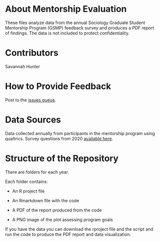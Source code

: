# About Mentorship Evaluation

These files analyze data from the annual Sociology Graduate Student Mentorship Program (GSMP) feedback survey and produces a PDF report of findings. The data is not included to protect confidentiality.

# Contributors

Savannah Hunter

# How to Provide Feedback

Post to the [issues queue](https://github.com/savannahmhunter/mentorship_evaluation/issues).

# Data Sources

Data collected annually from participants in the mentorship program using qualtrics. Survey questions from 2020 [available here](https://drive.google.com/file/d/1faq3_NLMRGhSVDIItgLk6RonD-pkuxir/view?usp=sharing).

# Structure of the Repository

There are folders for each year.

Each folder contains:

-   An R project file

-   An Rmarkdown file with the code

-   A PDF of the report produced from the code

-   A PNG image of the plot assessing program goals

If you have the data you can download the rproject file and the script and run the code to produce the PDF report and data visualization.
